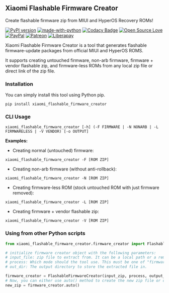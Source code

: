 ## Xiaomi Flashable Firmware Creator

Create flashable firmware zip from MIUI and HyperOS Recovery ROMs!

[![PyPI version](https://badge.fury.io/py/xiaomi-flashable-firmware-creator.svg)](https://pypi.org/project/xiaomi-flashable-firmware-creator/)
[![made-with-python](https://img.shields.io/badge/Made%20with-Python%203-3776AB?style=flat\&labelColor=3776AB\&logo=python\&logoColor=white\&link=https://www.python.org/)](https://www.python.org/)
[![Codacy Badge](https://app.codacy.com/project/badge/Grade/9c1f6cee01b74ef8a2fd0f0c787596a8)](https://www.codacy.com/gh/XiaomiFirmwareUpdater/xiaomi-flashable-firmware-creator/dashboard?utm_source=github.com\&utm_medium=referral\&utm_content=XiaomiFirmwareUpdater/xiaomi-flashable-firmware-creator\&utm_campaign=Badge_Grade)
[![Open Source Love](https://badges.frapsoft.com/os/v3/open-source.svg?v=103)](#) <br />
[![PayPal](https://img.shields.io/badge/PayPal-Donate-00457C?style=flat\&labelColor=00457C\&logo=PayPal\&logoColor=white\&link=https://www.paypal.me/yshalsager)](https://www.paypal.me/yshalsager)
[![Patreon](https://img.shields.io/badge/Patreon-Support-F96854?style=flat\&labelColor=F96854\&logo=Patreon\&logoColor=white\&link=https://www.paypal.me/yshalsager)](https://www.paypal.me/yshalsager)
[![Liberapay](https://img.shields.io/badge/Liberapay-Support-F6C915?style=flat\&labelColor=F6C915\&logo=Liberapay\&logoColor=white\&link=https://liberapay.com/yshalsager)](https://liberapay.com/yshalsager)

Xiaomi Flashable Firmware Creator is a tool that generates flashable firmware-update packages from official MIUI and HyperOS ROMS.

It supports creating untouched firmware, non-arb firmware, firmware + vendor flashable zip, and firmware-less ROMs from any local zip file or direct link of the zip file.

### Installation

You can simply install this tool using Python pip.

```shell script
pip install xiaomi_flashable_firmware_creator
```

### CLI Usage

```shell script
xiaomi_flashable_firmware_creator [-h] (-F FIRMWARE | -N NONARB | -L FIRMWARELESS | -V VENDOR) [-o OUTPUT]
```

**Examples:**

*   Creating normal (untouched) firmware:

```shell script
xiaomi_flashable_firmware_creator -F [ROM ZIP]
```

*   Creating non-arb firmware (without anti-rollback):

```shell script
xiaomi_flashable_firmware_creator -N [ROM ZIP]
```

*   Creating firmware-less ROM (stock untouched ROM with just firmware removed):

```shell script
xiaomi_flashable_firmware_creator -L [ROM ZIP]
```

*   Creating firmware + vendor flashable zip:

```shell script
xiaomi_flashable_firmware_creator -V [ROM ZIP]
```

### Using from other Python scripts

```python
from xiaomi_flashable_firmware_creator.firmware_creator import FlashableFirmwareCreator

# initialize firmware creator object with the following parameters:
# input_file: zip file to extract from. It can be a local path or a remote direct url.
# process: Which mode should the tool use. This must be one of "firmware", "nonarb", "firmwareless" or "vendor". (See CLI Usage for more details)
# out_dir: The output directory to store the extracted file in.

firmware_creator = FlashableFirmwareCreator(input_zip, process, output_dir)
# Now, you can either use auto() method to create the new zip file or do stuff at your own using firmware_creator public methods.
new_zip = firmware_creator.auto()
```
